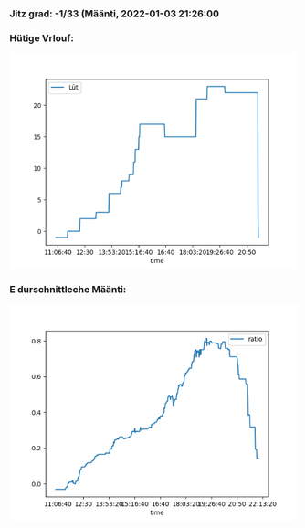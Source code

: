 ### Jitz grad: -1/33 (Määnti, 2022-01-03 21:26:00

### Hütige Vrlouf:
![Graph](Today.png)

### E durschnittleche Määnti:
![Graph](Määnti.png)